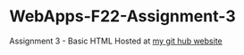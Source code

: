 # WebApps-F22-Assignment-3
Assignment 3 - Basic HTML
Hosted at [my git hub website](https://44-563-web-apps-f22.github.io/44563-webapps-assignment-3-sravanth3108/)
